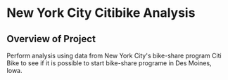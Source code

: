 # New York City Citibike Analysis
## Overview of Project
Perform analysis using data from New York City's bike-share program Citi Bike to see if it is possible to start bike-share programe in Des Moines, Iowa.
